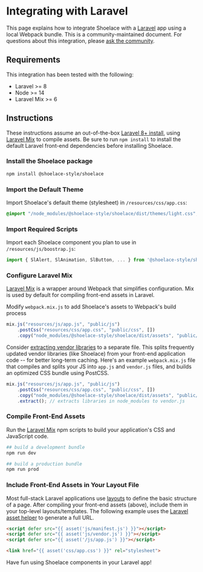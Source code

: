 # Integrating with Laravel

This page explains how to integrate Shoelace with a [Laravel](https://laravel.com) app using a local Webpack bundle. This is a community-maintained document. For questions about this integration, please [ask the community](/resources/community).

## Requirements

This integration has been tested with the following:

- Laravel >= 8
- Node >= 14
- Laravel Mix >= 6

## Instructions

These instructions assume an out-of-the-box [Laravel 8+ install](https://laravel.com/docs/8.x/installation), using [Laravel Mix](https://laravel.com/docs/8.x/mix) to compile assets.
Be sure to run `npm install` to install the default Laravel front-end dependencies before installing Shoelace. 

### Install the Shoelace package
```bash
npm install @shoelace-style/shoelace
```

### Import the Default Theme

Import Shoelace's default theme (stylesheet) in `/resources/css/app.css`:

```css
@import "/node_modules/@shoelace-style/shoelace/dist/themes/light.css";
```

### Import Required Scripts

Import each Shoelace component you plan to use in `/resources/js/boostrap.js`:

```js
import { SlAlert, SlAnimation, SlButton, ... } from '@shoelace-style/shoelace'
```

### Configure Laravel Mix
[Laravel Mix](https://laravel.com/docs/8.x/mix) is a wrapper around Webpack that simplifies configuration. Mix is used by default for compiling front-end assets in Laravel.

Modify `webpack.mix.js` to add Shoelace's assets to Webpack's build process
```js
mix.js("resources/js/app.js", "public/js")
    .postCss("resources/css/app.css", "public/css", [])
    .copy("node_modules/@shoelace-style/shoelace/dist/assets", "public/assets")
```

Consider [extracting vendor libraries](https://laravel.com/docs/8.x/mix#vendor-extraction) to a separate file. This splits frequently updated vendor libraries (like Shoelace) from your front-end application code -- for better long-term caching.
Here's an example `webpack.mix.js` file that compiles and splits your JS into `app.js` and `vendor.js` files, and builds an optimized CSS bundle using PostCSS.

```js
mix.js("resources/js/app.js", "public/js")
    .postCss("resources/css/app.css", "public/css", [])
    .copy("node_modules/@shoelace-style/shoelace/dist/assets", "public/assets")
    .extract(); // extracts libraries in node_modules to vendor.js
```

### Compile Front-End Assets

Run the [Laravel Mix](https://laravel.com/docs/8.x/mix) npm scripts to build your application's CSS and JavaScript code. 

```bash
## build a development bundle
npm run dev

## build a production bundle
npm run prod
```

### Include Front-End Assets in Your Layout File

Most full-stack Laravel applications use [layouts](https://laravel.com/docs/8.x/blade#building-layouts) to define the basic structure of a page. 
After compiling your front-end assets (above), include them in your top-level layouts/templates. The following example uses the [Laravel asset helper](https://laravel.com/docs/8.x/helpers#method-asset) to generate a full URL. 

```html
<script defer src="{{ asset('js/manifest.js') }}"></script>
<script defer src="{{ asset('js/vendor.js') }}"></script>
<script defer src="{{ asset('/js/app.js') }}"></script>

<link href="{{ asset('css/app.css') }}" rel="stylesheet">
```

Have fun using Shoelace components in your Laravel app!


